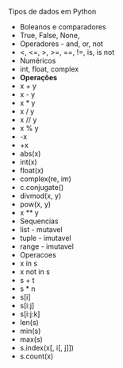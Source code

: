 Tipos de dados em Python
- Boleanos e comparadores
 - True, False, None, 
 - Operadores - and, or, not
 - <, <=, >, >=, ==, !=, is, is not
- Numéricos
 - int, float, complex
 - **Operações**
  - x + y
  - x - y 	  	 
  - x * y 	 
  - x / y   	 
  - x // y 
  - x % y 	 
  - -x
  - +x 	 
  - abs(x)
  - int(x)
  - float(x)
  - complex(re, im)
  - c.conjugate()	 
  - divmod(x, y)
  - pow(x, y)
  - x ** y
- Sequencias
 - list - mutavel
 - tuple - imutavel
 - range - imutavel
 - Operacoes
  - x in s
  - x not in s
  - s + t
  - s * n
  - s[i]
  - s[i:j]
  - s[i:j:k]
  - len(s)
  - min(s)
  - max(s)
  - s.index(x[, i[, j]])
  - s.count(x)
